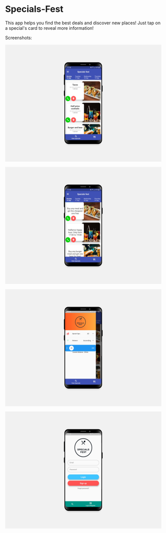 # Specials-Fest

This app helps you find the best deals and discover new places!
Just tap on a special's card to reveal more information!


Screenshots:

![Screenshot 1](https://github.com/BernardDW/specials-fest/blob/master/Screenshots/Foto1.png)

![Screenshot 2](https://github.com/BernardDW/specials-fest/blob/master/Screenshots/Foto2.png)

![Screenshot 3](https://github.com/BernardDW/specials-fest/blob/master/Screenshots/Foto3.png)

![Screenshot 4](https://github.com/BernardDW/specials-fest/blob/master/Screenshots/Foto4.png)
